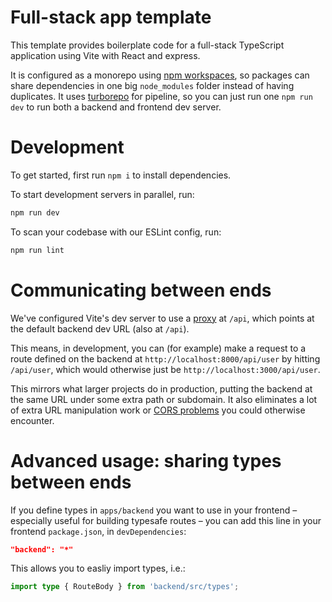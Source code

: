 # Full-stack app template

This template provides boilerplate code for a full-stack TypeScript application using Vite with React and express.

It is configured as a monorepo using [npm workspaces](https://docs.npmjs.com/cli/v7/using-npm/workspaces), so packages can share dependencies in one big `node_modules` folder instead of having duplicates. It uses [turborepo](https://turbo.build/repo) for pipeline, so you can just run one `npm run dev` to run both a backend and frontend dev server.

# Development

To get started, first run `npm i` to install dependencies.

To start development servers in parallel, run:

```sh
npm run dev
```

To scan your codebase with our ESLint config, run:

```sh
npm run lint
```

# Communicating between ends

We've configured Vite's dev server to use a [proxy](https://vitejs.dev/config/server-options.html#server-proxy) at `/api`, which points at the default backend dev URL (also at `/api`).

This means, in development, you can (for example) make a request to a route defined on the backend at `http://localhost:8000/api/user` by hitting `/api/user`, which would otherwise just be `http://localhost:3000/api/user`.

This mirrors what larger projects do in production, putting the backend at the same URL under some extra path or subdomain. It also eliminates a lot of extra URL manipulation work or [CORS problems](https://developer.mozilla.org/en-US/docs/Web/HTTP/CORS/Errors) you could otherwise encounter.

# Advanced usage: sharing types between ends

If you define types in `apps/backend` you want to use in your frontend – especially useful for building typesafe routes – you can add this line in your frontend `package.json`, in `devDependencies`:

```json
"backend": "*"
```

This allows you to easliy import types, i.e.:

```ts
import type { RouteBody } from 'backend/src/types';
```
